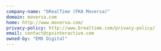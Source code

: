 ```yaml
---
company-name: "bRealTime (FKA Moversa)"
domain: moversa.com
home: http://www.moversa.com/
privacy-policy: http://www.brealtime.com/privacy-policy/
email: contact@cpxinteractive.com
owned-by: "EMX Digital"
---
```




